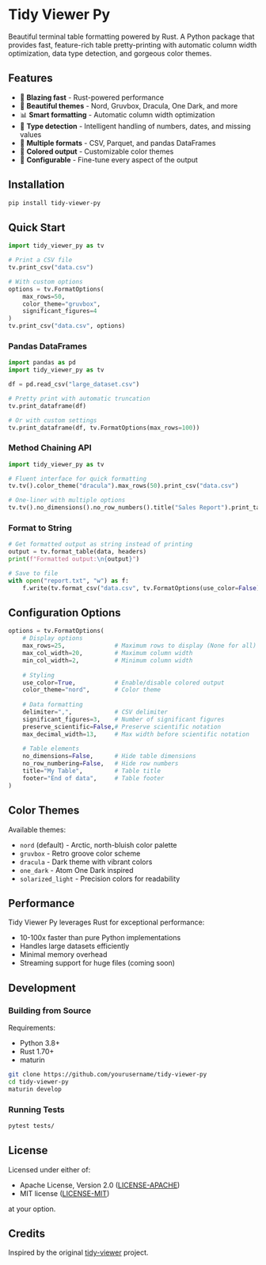 # Tidy Viewer Py

Beautiful terminal table formatting powered by Rust. A Python package that provides fast, feature-rich table pretty-printing with automatic column width optimization, data type detection, and gorgeous color themes.

## Features

- 🚀 **Blazing fast** - Rust-powered performance
- 🎨 **Beautiful themes** - Nord, Gruvbox, Dracula, One Dark, and more
- 📊 **Smart formatting** - Automatic column width optimization
- 🔢 **Type detection** - Intelligent handling of numbers, dates, and missing values
- 📁 **Multiple formats** - CSV, Parquet, and pandas DataFrames
- 🌈 **Colored output** - Customizable color themes
- 📏 **Configurable** - Fine-tune every aspect of the output

## Installation

```bash
pip install tidy-viewer-py
```

## Quick Start


```python
import tidy_viewer_py as tv

# Print a CSV file
tv.print_csv("data.csv")

# With custom options
options = tv.FormatOptions(
    max_rows=50,
    color_theme="gruvbox",
    significant_figures=4
)
tv.print_csv("data.csv", options)
```

### Pandas DataFrames

```python
import pandas as pd
import tidy_viewer_py as tv

df = pd.read_csv("large_dataset.csv")

# Pretty print with automatic truncation
tv.print_dataframe(df)

# Or with custom settings
tv.print_dataframe(df, tv.FormatOptions(max_rows=100))
```

### Method Chaining API

```python
import tidy_viewer_py as tv

# Fluent interface for quick formatting
tv.tv().color_theme("dracula").max_rows(50).print_csv("data.csv")

# One-liner with multiple options
tv.tv().no_dimensions().no_row_numbers().title("Sales Report").print_table(data, headers)
```

### Format to String

```python
# Get formatted output as string instead of printing
output = tv.format_table(data, headers)
print(f"Formatted output:\n{output}")

# Save to file
with open("report.txt", "w") as f:
    f.write(tv.format_csv("data.csv", tv.FormatOptions(use_color=False)))
```

## Configuration Options

```python
options = tv.FormatOptions(
    # Display options
    max_rows=25,              # Maximum rows to display (None for all)
    max_col_width=20,         # Maximum column width
    min_col_width=2,          # Minimum column width
    
    # Styling
    use_color=True,           # Enable/disable colored output
    color_theme="nord",       # Color theme
    
    # Data formatting
    delimiter=",",            # CSV delimiter
    significant_figures=3,    # Number of significant figures
    preserve_scientific=False,# Preserve scientific notation
    max_decimal_width=13,     # Max width before scientific notation
    
    # Table elements
    no_dimensions=False,      # Hide table dimensions
    no_row_numbering=False,   # Hide row numbers
    title="My Table",         # Table title
    footer="End of data",     # Table footer
)
```

## Color Themes

Available themes:
- `nord` (default) - Arctic, north-bluish color palette
- `gruvbox` - Retro groove color scheme
- `dracula` - Dark theme with vibrant colors
- `one_dark` - Atom One Dark inspired
- `solarized_light` - Precision colors for readability

## Performance

Tidy Viewer Py leverages Rust for exceptional performance:

- 10-100x faster than pure Python implementations
- Handles large datasets efficiently
- Minimal memory overhead
- Streaming support for huge files (coming soon)

## Development

### Building from Source

Requirements:
- Python 3.8+
- Rust 1.70+
- maturin

```bash
git clone https://github.com/yourusername/tidy-viewer-py
cd tidy-viewer-py
maturin develop
```

### Running Tests

```bash
pytest tests/
```

## License

Licensed under either of:
- Apache License, Version 2.0 ([LICENSE-APACHE](LICENSE-APACHE))
- MIT license ([LICENSE-MIT](LICENSE-MIT))

at your option.

## Credits

Inspired by the original [tidy-viewer](https://github.com/alexhallam/tv) project.


